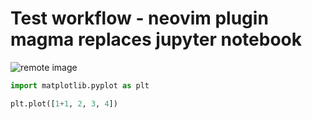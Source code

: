 # Test workflow - neovim plugin magma replaces jupyter notebook

![remote image](https://gist.ro/s/remote.png)

```python
import matplotlib.pyplot as plt

plt.plot([1+1, 2, 3, 4])
```
